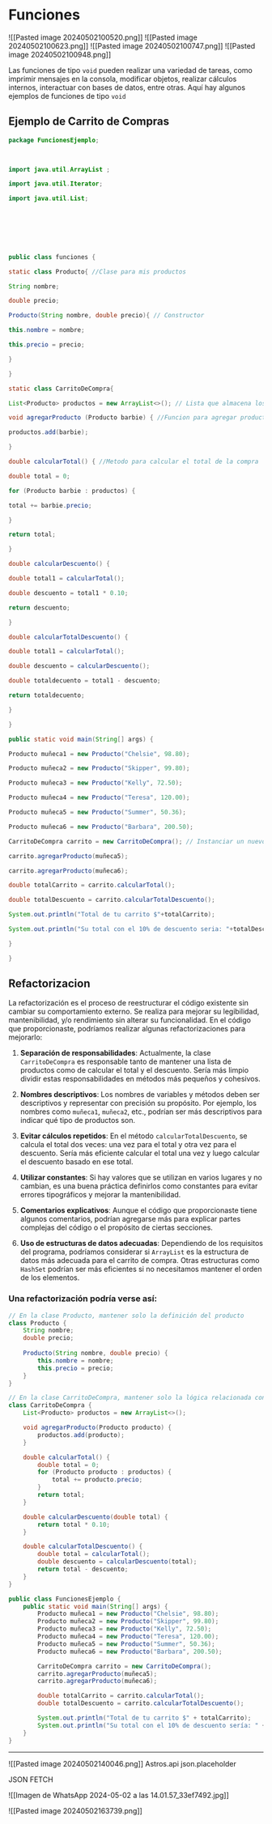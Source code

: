 # Funciones
![[Pasted image 20240502100520.png]]
![[Pasted image 20240502100623.png]]
![[Pasted image 20240502100747.png]]
![[Pasted image 20240502100948.png]]

Las funciones de tipo `void` pueden realizar una variedad de tareas, como imprimir mensajes en la consola, modificar objetos, realizar cálculos internos, interactuar con bases de datos, entre otras. Aquí hay algunos ejemplos de funciones de tipo `void`

## Ejemplo de Carrito de Compras
```Java
package FuncionesEjemplo;

  

import java.util.ArrayList ;

import java.util.Iterator;

import java.util.List;

  

  

  

public class funciones {

static class Producto{ //Clase para mis productos

String nombre;

double precio;

Producto(String nombre, double precio){ // Constructor

this.nombre = nombre;

this.precio = precio;

}

}

static class CarritoDeCompra{

List<Producto> productos = new ArrayList<>(); // Lista que almacena los productos en el carrito de compra

void agregarProducto (Producto barbie) { //Funcion para agregar productos

productos.add(barbie);

}

double calcularTotal() { //Metodo para calcular el total de la compra

double total = 0;

for (Producto barbie : productos) {

total += barbie.precio;

}

return total;

}

double calcularDescuento() {

double total1 = calcularTotal();

double descuento = total1 * 0.10;

return descuento;

}

double calcularTotalDescuento() {

double total1 = calcularTotal();

double descuento = calcularDescuento();

double totaldecuento = total1 - descuento;

return totaldecuento;

}

}

public static void main(String[] args) {

Producto muñeca1 = new Producto("Chelsie", 98.80);

Producto muñeca2 = new Producto("Skipper", 99.80);

Producto muñeca3 = new Producto("Kelly", 72.50);

Producto muñeca4 = new Producto("Teresa", 120.00);

Producto muñeca5 = new Producto("Summer", 50.36);

Producto muñeca6 = new Producto("Barbara", 200.50);

CarritoDeCompra carrito = new CarritoDeCompra(); // Instanciar un nuevo carrito de compra

carrito.agregarProducto(muñeca5);

carrito.agregarProducto(muñeca6);

double totalCarrito = carrito.calcularTotal();

double totalDescuento = carrito.calcularTotalDescuento();

System.out.println("Total de tu carrito $"+totalCarrito);

System.out.println("Su total con el 10% de descuento seria: "+totalDescuento);

}

}
```


## Refactorizacion
La refactorización es el proceso de reestructurar el código existente sin cambiar su comportamiento externo. Se realiza para mejorar su legibilidad, mantenibilidad, y/o rendimiento sin alterar su funcionalidad. En el código que proporcionaste, podríamos realizar algunas refactorizaciones para mejorarlo:

1. **Separación de responsabilidades**: Actualmente, la clase `CarritoDeCompra` es responsable tanto de mantener una lista de productos como de calcular el total y el descuento. Sería más limpio dividir estas responsabilidades en métodos más pequeños y cohesivos.
    
2. **Nombres descriptivos**: Los nombres de variables y métodos deben ser descriptivos y representar con precisión su propósito. Por ejemplo, los nombres como `muñeca1`, `muñeca2`, etc., podrían ser más descriptivos para indicar qué tipo de productos son.
    
3. **Evitar cálculos repetidos**: En el método `calcularTotalDescuento`, se calcula el total dos veces: una vez para el total y otra vez para el descuento. Sería más eficiente calcular el total una vez y luego calcular el descuento basado en ese total.
    
4. **Utilizar constantes**: Si hay valores que se utilizan en varios lugares y no cambian, es una buena práctica definirlos como constantes para evitar errores tipográficos y mejorar la mantenibilidad.
    
5. **Comentarios explicativos**: Aunque el código que proporcionaste tiene algunos comentarios, podrían agregarse más para explicar partes complejas del código o el propósito de ciertas secciones.
    
6. **Uso de estructuras de datos adecuadas**: Dependiendo de los requisitos del programa, podríamos considerar si `ArrayList` es la estructura de datos más adecuada para el carrito de compra. Otras estructuras como `HashSet` podrían ser más eficientes si no necesitamos mantener el orden de los elementos.


### Una refactorización podría verse así:

```Java
// En la clase Producto, mantener solo la definición del producto
class Producto {
    String nombre;
    double precio;
    
    Producto(String nombre, double precio) {
        this.nombre = nombre;
        this.precio = precio;
    }
}

// En la clase CarritoDeCompra, mantener solo la lógica relacionada con el carrito
class CarritoDeCompra {
    List<Producto> productos = new ArrayList<>();

    void agregarProducto(Producto producto) {
        productos.add(producto);
    }

    double calcularTotal() {
        double total = 0;
        for (Producto producto : productos) {
            total += producto.precio;
        }
        return total;
    }

    double calcularDescuento(double total) {
        return total * 0.10;
    }

    double calcularTotalDescuento() {
        double total = calcularTotal();
        double descuento = calcularDescuento(total);
        return total - descuento;
    }
}

public class FuncionesEjemplo {
    public static void main(String[] args) {
        Producto muñeca1 = new Producto("Chelsie", 98.80);
        Producto muñeca2 = new Producto("Skipper", 99.80);
        Producto muñeca3 = new Producto("Kelly", 72.50);
        Producto muñeca4 = new Producto("Teresa", 120.00);
        Producto muñeca5 = new Producto("Summer", 50.36);
        Producto muñeca6 = new Producto("Barbara", 200.50);

        CarritoDeCompra carrito = new CarritoDeCompra();
        carrito.agregarProducto(muñeca5);
        carrito.agregarProducto(muñeca6);

        double totalCarrito = carrito.calcularTotal();
        double totalDescuento = carrito.calcularTotalDescuento();

        System.out.println("Total de tu carrito $" + totalCarrito);
        System.out.println("Su total con el 10% de descuento sería: " + totalDescuento);
    }
}

```


---
![[Pasted image 20240502140046.png]]
Astros.api
json.placeholder


JSON
FETCH


![[Imagen de WhatsApp 2024-05-02 a las 14.01.57_33ef7492.jpg]]


![[Pasted image 20240502163739.png]]